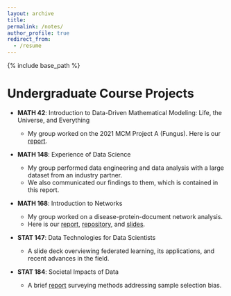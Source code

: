 ```yaml
---
layout: archive
title:
permalink: /notes/
author_profile: true
redirect_from:
  - /resume
---
```


{% include base_path %}

# Undergraduate Course Projects

* **MATH 42**: Introduction to Data-Driven Mathematical Modeling: Life, the Universe, and Everything

  - My group worked on the 2021 MCM Project A (Fungus). Here is our [report](https://github.com/ethanjyoung/ethanjyoung.github.io/files/9989451/math_42_project.pdf).

* **MATH 148**: Experience of Data Science

  - My group performed data engineering and data analysis with a large dataset from an industry partner.
  - We also communicated our findings to them, which is contained in this report.

* **MATH 168**: Introduction to Networks

  - My group worked on a disease-protein-document network analysis. 
  - Here is our [report](https://github.com/ethanjyoung/ethanjyoung.github.io/files/9989458/math_168_project.pdf), [repository](https://github.com/irsyadadam/Analysis-of-CVD-subtypes-using-Random-Projections-Clustering), and <a href="https://github.com/ethanjyoung/ethanjyoung.github.io/raw/master/files/math_168_slides.pdf" download>slides</a>.

* **STAT 147**: Data Technologies for Data Scientists

  - A slide deck overviewing federated learning, its applications, and recent advances in the field.

* **STAT 184**: Societal Impacts of Data

  - A brief [report](https://github.com/ethanjyoung/ethanjyoung.github.io/files/9989459/stats_184_project.pdf) surveying methods addressing sample selection bias.


